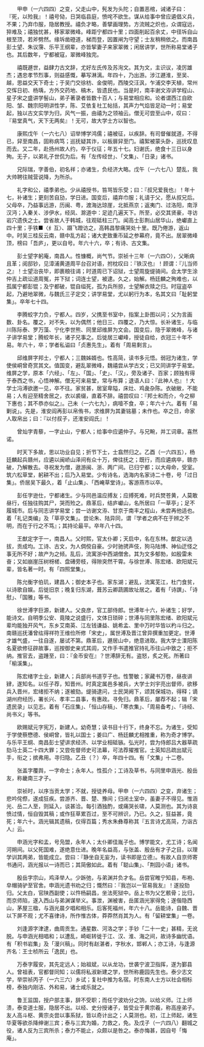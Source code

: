 <!-- { "loadSidebar": true } -->
　　甲申（一六四四）之变，父走山中，髡发为头陀；自置恶棺，诫诸子曰：『死，以殓我』！禧号恸，日哭临县庭，愤咤不欲生。谋从给事中曾应遴倡义兵，不果；乃弃巾服，隐居教授。禧负才略，善擘画理势。方流贼之炽也，众谓寇远，猝难及；禧独忧甚，移家翠微峰。峰距宁都四十里；四面削起百余丈，中径坼自山根至顶，若斧劈然。缘坼凿磴道，梯而登，因置闸为守望；士友稍稍依之。而南昌彭士望、朱议霶、乐平王纲辈，亦皆挈妻子来家翠微；闲居讲学，世所称易堂诸子也。其后数年，宁都被寇，翠微峰独完。

　　禧既遯世，益肆力古文辞，尤好左氏传及苏洵文。其为文，主识议，凌厉雄杰；遇忠孝节烈事，则益感慨，摹写淋漓。年四十，乃出游。涉江遯淮，至吴、越，思益交天下奇士；于吴门交徐枋、金俊明，西陵交汪沨，乍浦交李天植，常州交恽日初、杨瑀，方外交药地、槁木，皆遗民也。当是时，南丰谢文洊讲学程山、星子宋之盛讲学髻山，弟子著录者皆数十百人；与易堂相应和。论者谓西江自欧阳、邹、魏宗阳明讲性学，陈、艾依复社工帖括，其声力气焰皆足动一时；易堂起，独以古文实学为归，风气一振，由禧为之领袖云。僧无可尝至山中，叹曰：『易堂真气，天下无两矣』！无可，故大学士方以智也。

　　康熙戊午（一六七八）诏举博学鸿儒；禧被征，以疾辞。有司督催就道，不得已，舁至南昌，固称病笃；巡抚疑其诈，以板扉舁至门。禧絮被蒙头卧，巡抚叹息而去。又二年，赴扬州故人约，卒于仪征；年五十七。妇谢氏，绝食十三日以身殉。无子，以弟礼子世侃为后。有「左传经世」、「文集」、「日录」诸书。

　　兄际瑞，字善伯，初名祥；亦诸生，负经济大略。戊午（一六七八）楚乱，我大帅聘往贼营说降，为所杀。

　　礼字和公，禧季弟也。少从禧授书，笞骂皆乐受；曰：『叔兄爱我也』！年十七，补诸生；更刻苦自劢，学日进。国变后，禧弃巾服；礼请于父，愿从叔兄后。父母卒，乃益事远游，历闽、粤，渡海达琼崖，北抵燕京；返夷门、过洛阳，南浮汉沔；入秦关、涉伊水，经凤、滁道中：足迹几遍天下。所至，必交其贤豪，寻访岩穴遗佚之士。尝省故人于韩城，往观砥柱三门。闻高士彭荆山居华山，绝巘直上四十里；手铁■〈纟互〉、蹑飞蹬访之，高韩昌黎痛哭处十里。既乃倦游，返山中。时吴三桂反云南，赣中乱方起；诸大吏致重币延之参幕府，竟不出。居翠微峰顶，榜曰「吾庐」，更以自号。年六十六，卒；有诗、古文集。

　　彭士望字躬庵，南昌人。性慷概，尚气节。崇祯十三年（一六四○），父晰病且革；阅邸钞，见漳浦黄道周平台召对语，拊枕叹曰：『铁汉也』！顾谓：『儿当师之』！士望治丧毕，即裹粮往谒；时道周已下诏狱，士望周旋缇骑间。会太学生涂仲吉上疏讼道周冤，并下狱；词连士望，被逮。久之，始解。杨廷麟之殉难也，以孤属宁都彭锟；及宁都破，锟自缢死，孤为兵所掠，士望解衣赎之归。时寇盗卒起，乃避地翠微，与魏氏三子定交；讲学易堂，尤以躬行为本，名其文曰「耻躬堂集」。卒年七十四。

　　李腾蛟字力负，宁都人。四岁，父携至书室中，指案上卦图以问；父为言画数、卦名。覆之，对不失，以为偶然；他日三、四覆之，乃大惊。长补诸生，与临川陈际泰、罗万藻、宁化李世熊、同里邱维屏为文会。国变后，隐于翠微峰，与诸子讲学易堂；腾蛟年长，诸子兄事之。后徙居三巘峰，授徒自给，衣冠三十年不易。年六十，卒；学者私谥曰「贞惠先生」。着有「周易剩言」。

　　邱维屏字邦士，宁都人；三魏姊婿也。性高简，读书多元悟。弱冠为诸生，学使侯峒曾奇赏其文。值国变，避乱翠微峰，魏禧尝从学古文；已又同讲学于易堂。维屏之学，原本「六经」、「左」、「国」、「史」、「汉」，旁及诸子、百家；顾独有得于泰西之书，心悟神解。僧无可来易堂，常与布算；退语人曰：『此神人也』！大学士冯溥欲邀一见，卒不往。家贫甚，居室卑隘，床灶、鸡彘杂陈。衣破敝，不能易；人有迎至精舍居之，衣以裘缀，直着不辞。禧尝叹曰：『邦士和而介，今之柳下惠也；其不恭亦似之』。己未（一六七九），病噎不食，卒；年六十六。着有「易剿说」。先是，淮安阎再彭以帛侑书，求维屏为其妻铭墓；未作也。卒之日，命家人取帛出；曰：『以付叔子，还淮安阎氏』！

　　曾灿字青藜，一字止山，宁都人；给事中应遴仲子。与兄畹，并工词章。喜然诺。

　　时天下多故，思以功业自见；折节下士，士翕然归之。乙酉（一六四五），杨廷麟起兵赣州，应遴以闽峤山泽间有众十万，俾往抚之；既行，而应遴病卒，赣亦破，乃解散去。寻祝发为僧，遨游闽、浙、两广间。已归宁都；以大母命，受室。筑六松草堂，躬耕不出；后乃入易堂。少有诗名，选海内名家诗二十卷，号「过日集」。侨居吴下最久，着「止山集」、「西崦草堂诗」。客游燕市以卒。

　　彭任字逊仕，宁都诸生。少与同邑温应搏友；应搏死难，时兵燹苍黄，人莫敢昼行，任独往购其尸，哭而殓之。鼎革后，结庐巘山，名所居曰「一草亭」；足不履城市。后与同志讲学易堂；尝一访谢文洊、甘京于南丰之程山，未尝再他适也。着「礼记类编」及「草亭文集」。尝论朱、陆异同，谓『学者之病不在于辨之不明，而在于行之不笃』；其持论最平。卒年八十四。

　　王猷定字于一，南昌人。父时熙，官太仆卿；天启中，名在东林。猷定以选拔，贡成均。工诗、古文，为人倜傥自豪。少时驰骋声伎，狗马陆博、神仙迂怪之事无所不好；故产为之倾。乱后，流寓浙中西湖僧舍。其为文多郁勃，如殷雷未奋；又如崩崖压树枒槎、盘礡旁枝，得隙突然干霄。与徐世溥、陈宏绪、欧阳斌元辈，皆名著一时。有「四照堂集」。

　　陈允衡字伯玑，建昌人；御史本子也。家东湖；避乱，流寓芜江，杜门食贫，以诗歌自娱。后徙旧京；晚复归东湖，葺苏云卿蔬圃故址居之。着有「诗譔」、「诗慰」、「国雅」等书。

　　徐世溥字巨源，新建人。父良彦，官工部侍郎。世溥年十六，补诸生；好学，能诗文。自明季公安、竟陵之说盛行，文体日琐碎；世溥与同里陈宏绪、欧阳斌元辈均能独开风气，东乡艾南英、江左钱谦益、姚希孟、里中万时华皆以杓斗归之。南赣巡抚潘曾纮得祥符王维俭所修「宋史」，属世溥及晋江曾异撰重加更定。世溥才雄气盛，一往自遂，屡试不第。鼎革后，遯居山中，绝意进取。我大学士溧阳陈名夏欲修征辟故事，巡按御史亲式其闾，又作手书遣推官持礼币往山中致之；拒不纳。推官去，盗踵至，曰：『金币安在』？世溥辞无有。盗怒，炙之死。所著曰「榆溪集」。

　　陈宏绪字士业，新建人；兵部尚书道亨子也。性警敏；家藏书万卷，昼夜讲肄，遂知名。以任子荐，知晋州。时真定属邑多被兵，大学士刘宇亮出督师，欲移兵入晋州，宏绪拒不纳；遂被劾。缇骑逮问，士民哭阙下，颂其保城功，得释；谪湖州府经历，署长兴、孝丰二县事，有惠政。寻免归。鼎革后，屡荐不起；辑「宋遗民录」以见志。着有「石庄集」、「恒山存稿」、「寒衣集」、「周易备考」、「诗经、尚书义」等书。

　　欧赐斌元字宪万，新建人。幼奇慧；读书目十行下，终身不忘。为诸生，受知于学使蔡懋德、侯峒曾，皆礼以国士；姜曰广、杨廷麟尤相推重，称为奇才博学。与乐平王纲、南昌彭士望讲求经济、以学业相砥镞。弘光时，尝为侍郎吕大器草疏劾马士英二十四大罪；又尝佐督师史可法幕，可法荐擢推官。士英知吕疏出斌元手，衔之；摈弗用。寻归隐。乙丑（？）卒，年四十四。有「文集」十二卷。

　　张盖字覆舆，一字命士；永年人。性孤介；工诗及草书，与同里申涵光、殷岳友，称畿南三才子。

　　崇祯时，以序当贡太学；不就，授徒养母。甲申（一六四四）之变，弃诸生；悲吟侘傺，遂成狂疾。尝游齐、晋、楚、豫间；归闭土室中，虽妻子不得见。惟涵光、岳二人至，则延入，谈甚洽。每引酒独酌，或痛哭长啸，人莫测也。其为诗哀愤过情，恒自毁其稿；或作狂草累百过，至不可辨识，乃已。久之，狂益甚，竟死；年六十。涵光辑其遗稿，仅得百篇；秀水朱彝尊称其『五言诗尤高简，力诣古人』云。

　　申涵光字和孟，号凫盟，永年人；太仆卿佳胤子也。博学能文，尤工诗；名闻河朔间。以父死国难，遂绝意仕进。晚年名益高，与张盖、殷岳有才子之目。以理学训其两弟，皆能成立。尝曰：『静坐自无妄为，读书即是立德』。有故人自京师寄书通问，涵光报以一诗而已；其简傲如此。着有「聪山集」、「荆园小语」诸书。

　　殷岳字宗山，鸡泽举人。少跅弛，与弟渊并负才名。岳尝官睢宁知县，布袍、皁帽骑驴至官舍。申涵光遗书劝之归；慨然曰：『我岂以一官易我友』！遂投劾归。父太白，官陕西副使；以忤杨嗣昌，坐法死狱中。岳上书为父乞骸骨；比归，而京师陷，遂入西山与弟渊谋举义。事泄，渊被害，岳匿涵光家得免；遂偕隐西山，茅屋三楹，与涵光晨夕唱和相乐。后客死福州，年六十八。岳能诗，自魏、晋以下屏不观；尤不喜律诗，所作惟古体，莽莽然肖其为人。有「留耕堂集」一卷。

　　刘逢源字津逮，曲周贡生。通星数、河洛之学；手钞「二十一史」甚精，无讹脱。与申涵光相唱和；以遭乱，崎岖转徙于江、汉、淮、海之间，故诗多幽忧语。有「积书岩集」及「漫兴稿」。同时有赵湛者，字秋水，邯郸人；亦工诗，与逢源齐名：王士桢所云「逸民」也。

　　万泰字履安，其先定远人；始祖斌，以从龙功，世袭宁波卫指挥，遂为鄞县人。曾祖表，官都督同知；以儒将私淑新建之学，世所称鹿园先生也。泰少志文学，举崇祯丙子（一六三六）乡试；复社中推为名宿。时东南人士方以社会相标榜，泰独内刚洁、外和易，诸士咸乐就之。

　　鲁王监国，授户部主事，辞不受职；而任宁波劝分之饷，以给义师。江上师溃，泰变道士服，隐居不出。以经、史分授诸子，皆受业于黄宗羲，称高座弟子。友人高斗枢、黄宗炎尝以事系狱，皆以奇计出之；人莫测也。初，江上师起，诸生华夏等欲杀降绅谢三宾；泰与三宾为婚，力救之，免。及戊子（一六四八）翻城之役，诸人反为三宾所杀；泰力不能止，众颇以是咎之。泰亦悔甚，因自号「悔庵」。

